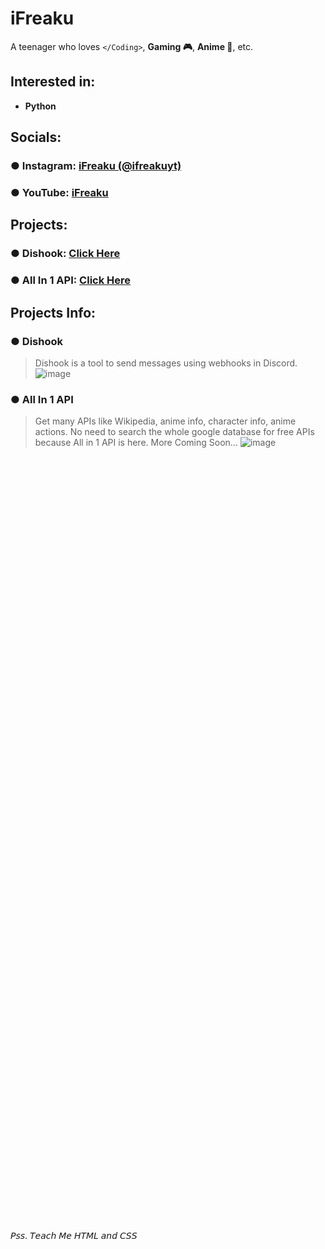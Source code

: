 # iFreaku
A teenager who loves `</Coding>`, **Gaming 🎮**, **Anime 🙌**, etc.
## Interested in:
- **Python** 
## Socials:
### ● **Instagram:** [iFreaku (@ifreakuyt)](https://www.instagram.com/ifreakuyt/)<br>
### ● **YouTube:** [iFreaku](https://www.youtube.com/channel/UCcIuJXUhGSWCbFKL3zDme3Q)
## Projects:
### ● **Dishook:** [Click Here](https://dishook.glique.repl.co/)<br>
### ● **All In 1 API:** [Click Here](https://allin1-api.glique.repl.co/)
## Projects Info:
### ● Dishook
> Dishook is a tool to send messages using webhooks in Discord.
![image](https://media.discordapp.net/attachments/937321259254034522/947034669218684978/unknown.png)
### ● All In 1 API
> Get many APIs like Wikipedia, anime info, character info, anime actions. No need to search the whole google database for free APIs because All in 1 API is here. More Coming Soon...
![image](https://media.discordapp.net/attachments/937321259254034522/947036165125570571/unknown.png)
<br>
<br>
<br>
<br>
<br>
<br>
<br>
<br>
<br>
<br>
<br>
<br>
<br>
<br>
<br>
<br>
<br>
<br>
<br>
<br>
<br>
<br>
<br>
<br>
<br>
<br>
<br>
<br>
<br>
<br>
<br>
<br>
<br>
<br>
<br>
<br>
<br>
<br>
<br>
<br>
<br>
<br>
<br>
<br>
<br>
<br>
<br>
<br>
<br>
<br>
<br>
<br>
<br>
<br>
<br>
<br>
<br>
<br>
<br>
<br>
<br>
<br>
<br>
<br>
<br>
<br>
<br>
<br>
<br>
<br>
<br>
<br>

𝘗𝘴𝘴. 𝘛𝘦𝘢𝘤𝘩 𝘔𝘦 𝘏𝘛𝘔𝘓 𝘢𝘯𝘥 𝘊𝘚𝘚
